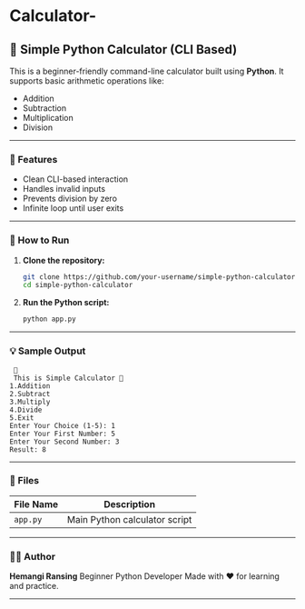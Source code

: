 # Calculator-

## 🧮 Simple Python Calculator (CLI Based)

This is a beginner-friendly command-line calculator built using **Python**. It supports basic arithmetic operations like:

* Addition
* Subtraction
* Multiplication
* Division

---

### 📌 Features

* Clean CLI-based interaction
* Handles invalid inputs
* Prevents division by zero
* Infinite loop until user exits

---

### 🚀 How to Run

1. **Clone the repository:**

   ```bash
   git clone https://github.com/your-username/simple-python-calculator.git
   cd simple-python-calculator
   ```

2. **Run the Python script:**

   ```bash
   python app.py
   ```

---

### 💡 Sample Output

```
 🧮 
 This is Simple Calculator 🧮
1.Addition
2.Subtract
3.Multiply
4.Divide
5.Exit
Enter Your Choice (1-5): 1
Enter Your First Number: 5
Enter Your Second Number: 3
Result: 8
```

---

### 📂 Files

| File Name       | Description                   |
| --------------- | ----------------------------- |
| `app.py` | Main Python calculator script |

---

### 🧑‍💻 Author

**Hemangi Ransing**
Beginner Python Developer
Made with ❤️ for learning and practice.

---


